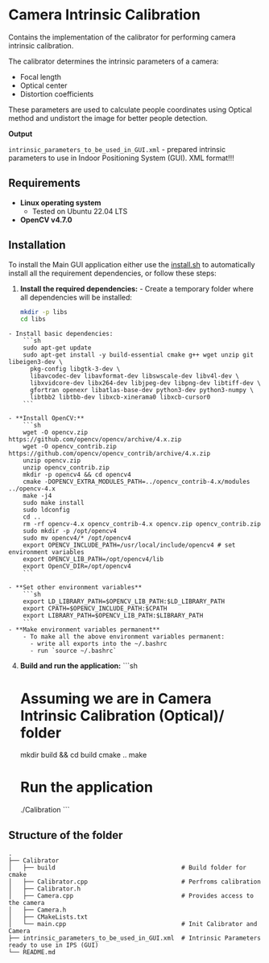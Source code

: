# Camera Intrinsic Calibration

Contains the implementation of the calibrator for performing camera intrinsic calibration.

The calibrator determines the intrinsic parameters of a camera:
  - Focal length
  - Optical center
  - Distortion coefficients

These parameters are used to calculate people coordinates using Optical method and undistort the image for better people detection.

**Output**

  `intrinsic_parameters_to_be_used_in_GUI.xml` - prepared intrinsic parameters to use in Indoor Positioning System (GUI). XML format!!!

## Requirements

- **Linux operating system**
  - Tested on Ubuntu 22.04 LTS
- **OpenCV v4.7.0**

## Installation

  To install the Main GUI application either use the [install.sh](/Implementation/install.sh) to automatically install all the requirement dependencies, or follow these steps:

  1. **Install the required dependencies:**
    - Create a temporary folder where all dependencies will be installed:
        ```sh
        mkdir -p libs
        cd libs
        ```
    - Install basic dependencies:
        ```sh
        sudo apt-get update
        sudo apt-get install -y build-essential cmake g++ wget unzip git libeigen3-dev \
          pkg-config libgtk-3-dev \
          libavcodec-dev libavformat-dev libswscale-dev libv4l-dev \
          libxvidcore-dev libx264-dev libjpeg-dev libpng-dev libtiff-dev \
          gfortran openexr libatlas-base-dev python3-dev python3-numpy \
          libtbb2 libtbb-dev libxcb-xinerama0 libxcb-cursor0
        ```

    - **Install OpenCV:**
        ```sh
        wget -O opencv.zip https://github.com/opencv/opencv/archive/4.x.zip
        wget -O opencv_contrib.zip https://github.com/opencv/opencv_contrib/archive/4.x.zip
        unzip opencv.zip
        unzip opencv_contrib.zip
        mkdir -p opencv4 && cd opencv4
        cmake -DOPENCV_EXTRA_MODULES_PATH=../opencv_contrib-4.x/modules ../opencv-4.x
        make -j4
        sudo make install
        sudo ldconfig
        cd ..
        rm -rf opencv-4.x opencv_contrib-4.x opencv.zip opencv_contrib.zip
        sudo mkdir -p /opt/opencv4
        sudo mv opencv4/* /opt/opencv4
        export OPENCV_INCLUDE_PATH=/usr/local/include/opencv4 # set environment variables
        export OPENCV_LIB_PATH=/opt/opencv4/lib
        export OpenCV_DIR=/opt/opencv4
        ```

    - **Set other environment variables**
        ```sh
        export LD_LIBRARY_PATH=$OPENCV_LIB_PATH:$LD_LIBRARY_PATH
        export CPATH=$OPENCV_INCLUDE_PATH:$CPATH
        export LIBRARY_PATH=$OPENCV_LIB_PATH:$LIBRARY_PATH
        ```
    - **Make environment variables permanent**
        - To make all the above environment variables permanent:
          - write all exports into the ~/.bashrc 
          - run `source ~/.bashrc`

  4. **Build and run the application:**
    ```sh
      # Assuming we are in Camera Intrinsic Calibration (Optical)/ folder
      mkdir build && cd build
      cmake ..
      make
      # Run the application
      ./Calibration
    ```

## Structure of the folder
```
.
├── Calibrator                                  
│   ├── build                                   # Build folder for cmake
│   ├── Calibrator.cpp                          # Perfroms calibration
│   ├── Calibrator.h                             
│   ├── Camera.cpp                              # Provides access to the camera
│   ├── Camera.h                                
│   ├── CMakeLists.txt                          
│   └── main.cpp                                # Init Calibrator and Camera
├── intrinsic_parameters_to_be_used_in_GUI.xml  # Intrinsic Parameters ready to use in IPS (GUI)
└── README.md
```
